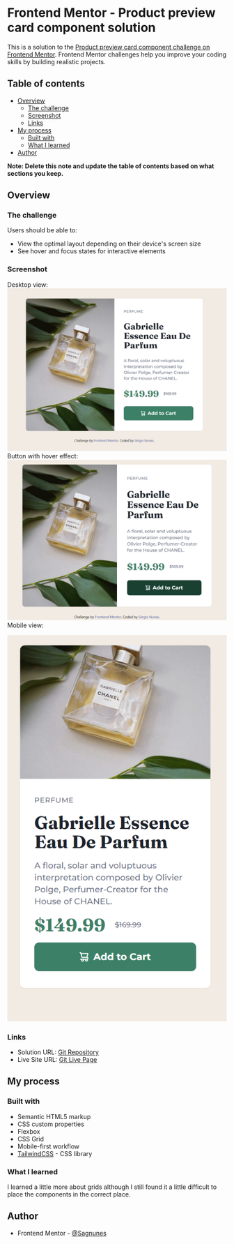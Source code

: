 # Frontend Mentor - Product preview card component solution

This is a solution to
the [Product preview card component challenge on Frontend Mentor](https://www.frontendmentor.io/challenges/product-preview-card-component-GO7UmttRfa).
Frontend Mentor challenges help you improve your coding skills by building realistic projects.

## Table of contents

- [Overview](#overview)
    - [The challenge](#the-challenge)
    - [Screenshot](#screenshot)
    - [Links](#links)
- [My process](#my-process)
    - [Built with](#built-with)
    - [What I learned](#what-i-learned)
- [Author](#author)

**Note: Delete this note and update the table of contents based on what sections you keep.**

## Overview

### The challenge

Users should be able to:

- View the optimal layout depending on their device's screen size
- See hover and focus states for interactive elements

### Screenshot
Desktop view:
![desktop.png](design%2Fscreenshots%2Fdesktop.png)
Button with hover effect:
![hover.png](design%2Fscreenshots%2Fhover.png)
Mobile view:

![mobile.png](design%2Fscreenshots%2Fmobile.png)

### Links

- Solution URL: [Git Repository](https://github.com/Sagnunes/frontend-productPreviewCard.git)
- Live Site URL: [Git Live Page](https://sagnunes.github.io/frontend-productPreviewCard/src/index.html)

## My process

### Built with

- Semantic HTML5 markup
- CSS custom properties
- Flexbox
- CSS Grid
- Mobile-first workflow
- [TailwindCSS](https://tailwindcss.com/) - CSS library

### What I learned

I learned a little more about grids although I still found it a little difficult to place the components in the correct
place.

## Author

- Frontend Mentor - [@Sagnunes](https://www.frontendmentor.io/profile/Sagnunes)
